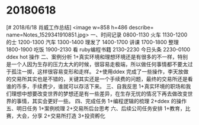 # 20180618

[# 2018/6/18 肖威工作总结]
<image w=858 h=486 describe= name=Notes_1529341910851.jpg>
一、时间记录
0800-1130 火车
1130-1200 的士
1200-1300 汽车
1300-1400 理发了
1400-1700 讲课
1700-1800 整理
1800-1900 吃饭
1900-2130 看 ruby编程书籍
2130-2230 今日头条
2230-0100 ddex hot 操作
二、案例分析
1+真实环境和理想环境还是有很多的不一样，特别是一个人因为生存的压力太大的时候，很容易走极端，所以做任何事情都不要太过于孤注一掷，这样很容易变形和走样。
2+使用ddex 完成了一些操作，李天放做的交易所其实也是不错的，关键其实还是一个手续费的问题，最终的交易所还是看谁的币多，手续费少，谁就可以存活下来。
三、自我反思
1+真实环境的职场和我们理想中想要改变世界的梦想还是有一些差异，在生存无忧的情况下再去做改变世界的事情，其实会更好一些。
四、完成任务
1+编程逻辑的梳理
2+ddex 的操作
五、明日任务
1+案例梳理
2+交易所后台思考
六、后续公司任务安排
1+教育，比赛，大会，分享
2+交易所打造
3+投资孵化
